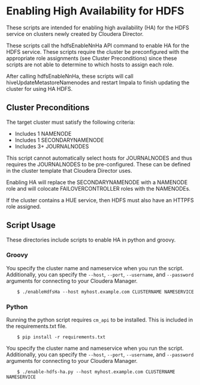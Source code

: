 # Enabling High Availability for HDFS
These scripts are intended for enabling high availability (HA) for the HDFS service on clusters
newly created by Cloudera Director.

These scripts call the hdfsEnableNnHa API command to enable HA for the HDFS service. These scripts
require the cluster be preconfigured with the appropriate role assignments (see Cluster Preconditions)
since these scripts are not able to determine to which hosts to assign each role.

After calling hdfsEnableNnHa, these scripts will call hiveUpdateMetastoreNamenodes and restart Impala
to finish updating the cluster for using HA HDFS.

## Cluster Preconditions
The target cluster must satisfy the following criteria:
- Includes 1 NAMENODE
- Includes 1 SECONDARYNAMENODE
- Includes 3+ JOURNALNODES

This script cannot automatically select hosts for JOURNALNODES and thus requires the JOURNALNODES
to be pre-configured. These can be defined in the cluster template that Cloudera Director uses.

Enabling HA will replace the SECONDARYNAMENODE with a NAMENODE role and will colocate
FAILOVERCONTROLLER roles with the NAMENODEs.

If the cluster contains a HUE service, then HDFS must also have an HTTPFS role assigned.

## Script Usage
These directories include scripts to enable HA in python and groovy.

### Groovy
You specify the cluster name and nameservice when you run the script. Additionally, you can specify the
`--host`, `--port`, `--username`, and `--password` arguments for connecting to your
Cloudera Manager.

```
    $ ./enableHdfsHa --host myhost.example.com CLUSTERNAME NAMESERVICE
```

### Python
Running the python script requires `cm_api` to be installed. This is included in the requirements.txt file.
```
    $ pip install -r requirements.txt
```
You specify the cluster name and nameservice when you run the script. Additionally, you can specify the
`--host`, `--port`, `--username`, and `--password` arguments for connecting to your
Cloudera Manager.

```
    $ ./enable-hdfs-ha.py --host myhost.example.com CLUSTERNAME NAMESERVICE
```

